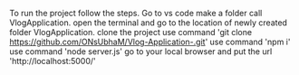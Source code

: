 To run the project follow the steps.
Go to vs code make a folder call VlogApplication.
open the terminal and go to the location of newly created folder VlogApplication.
clone the project use command 'git clone https://github.com/ONsUbhaM/Vlog-Application-.git'
use command 'npm i'
use command 'node server.js'
go to your local browser and put the url 'http://localhost:5000/'
